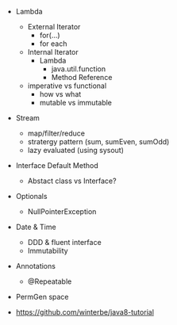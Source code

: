 * Lambda
	- External Iterator
		- for(...)
		- for each
	- Internal Iterator
		- Lambda
			- java.util.function
			- Method Reference	
	- imperative vs functional
		- how vs what
		- mutable vs immutable
	
* Stream
	- map/filter/reduce
	- stratergy pattern (sum, sumEven, sumOdd)
	- lazy evaluated (using sysout)
	
* Interface Default Method
	- Abstact class vs Interface?

* Optionals
	- NullPointerException
	
* Date & Time
	- DDD & fluent interface
	- Immutability

* Annotations
	- @Repeatable
	
* PermGen space

* https://github.com/winterbe/java8-tutorial
